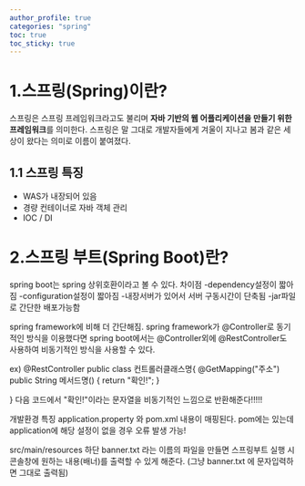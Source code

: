 ```yaml
---
author_profile: true
categories: "spring"
toc: true
toc_sticky: true
---
```


# 1.스프링(Spring)이란?
스프링은 스프링 프레임워크라고도 불리며 **자바 기반의 웹 어플리케이션을 만들기 위한 프레임워크**를 의미한다. 스프링은 말 그대로 개발자들에게 겨울이 지나고 봄과 같은 세상이 왔다는 의미로 이름이 붙여졌다.

## 1.1 스프링 특징
- WAS가 내장되어 있음
- 경량 컨테이너로 자바 객체 관리
- IOC / DI




# 2.스프링 부트(Spring Boot)란?
spring boot는 spring 상위호환이라고 볼 수 있다.
차이점
-dependency설정이 짧아짐
-configuration설정이 짧아짐
-내장서버가 있어서 서버 구동시간이 단축됨
-jar파일로 간단한 배포가능함

spring framework에 비해 더 간단해짐. spring framework가 @Controller로 동기적인 방식을 이용했다면 spring boot에서는 @Controller외에 @RestController도 사용하여 비동기적인 방식을 사용할 수 있다.

ex)
@RestController
public class 컨트롤러클래스명{
    @GetMapping("주소")
    public String 메서드명() {
		return "확인!";
	}

}
다음 코드에서 "확인!"이라는 문자열을 비동기적인 느낌으로 반환해준다!!!!!








개발환경 특징
application.property 와 pom.xml 내용이 매핑된다. pom에는 있는데 application에 해당 설정이 없을 경우 오류 발생 가능!




src/main/resources 하단 banner.txt 라는 이름의 파일을 만들면
스프링부트 실행 시 콘솔창에 원하는 내용(배너)를 출력할 수 있게 해준다. (그냥 banner.txt 에 문자입력하면 그대로 출력됨)